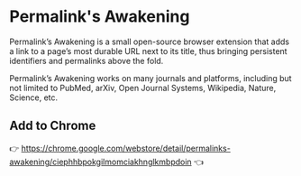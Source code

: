 # Permalink's Awakening

Permalink’s Awakening is a small open-source browser extension that adds a link to a page’s most durable URL next to its title, thus bringing persistent identifiers and permalinks above the fold.

Permalink’s Awakening works on many journals and platforms, including but not limited to PubMed, arXiv, Open Journal Systems, Wikipedia, Nature, Science, etc.

## Add to Chrome

👉 https://chrome.google.com/webstore/detail/permalinks-awakening/ciephhbpokgilmomciakhnglkmbpdoin 👈

